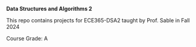 **Data Structures and Algorithms 2**

This repo contains projects for ECE365-DSA2 taught by Prof. Sable in Fall 2024

Course Grade: A 
